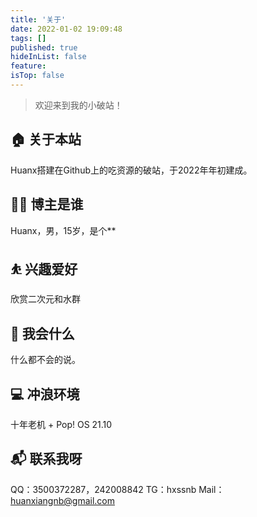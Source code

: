 ```yaml
---
title: '关于'
date: 2022-01-02 19:09:48
tags: []
published: true
hideInList: false
feature: 
isTop: false
---
```

> 欢迎来到我的小破站！

## 🏠 关于本站
  Huanx搭建在Github上的吃资源的破站，于2022年年初建成。
## 👨‍💻 博主是谁
Huanx，男，15岁，是个**
## ⛹ 兴趣爱好
欣赏二次元和水群
## 💪 我会什么
什么都不会的说。
## 💻 冲浪环境
十年老机 + Pop! OS 21.10 
## 📬 联系我呀
QQ：3500372287，242008842
TG：hxssnb
Mail：huanxiangnb@gmail.com

